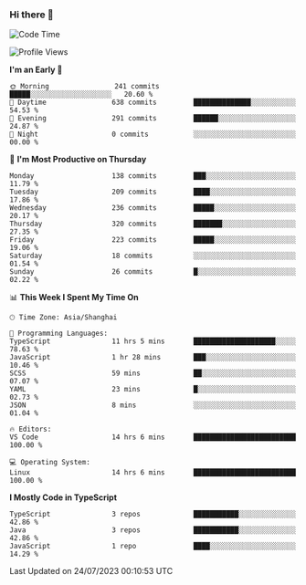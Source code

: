 ### Hi there 👋

<!--
**waynelwz/waynelwz** is a ✨ _special_ ✨ repository because its `README.md` (this file) appears on your GitHub profile.

Here are some ideas to get you started:

- 🔭 I’m currently working on ...
- 🌱 I’m currently learning ...
- 👯 I’m looking to collaborate on ...
- 🤔 I’m looking for help with ...
- 💬 Ask me about ...
- 📫 How to reach me: ...
- 😄 Pronouns: ...
- ⚡ Fun fact: ...
-->

<!--START_SECTION:waka-->
![Code Time](http://img.shields.io/badge/Code%20Time-1%2C667%20hrs%2041%20mins-blue)

![Profile Views](http://img.shields.io/badge/Profile%20Views-0-blue)

**I'm an Early 🐤** 

```text
🌞 Morning                241 commits         █████░░░░░░░░░░░░░░░░░░░░   20.60 % 
🌆 Daytime                638 commits         ██████████████░░░░░░░░░░░   54.53 % 
🌃 Evening                291 commits         ██████░░░░░░░░░░░░░░░░░░░   24.87 % 
🌙 Night                  0 commits           ░░░░░░░░░░░░░░░░░░░░░░░░░   00.00 % 
```
📅 **I'm Most Productive on Thursday** 

```text
Monday                   138 commits         ███░░░░░░░░░░░░░░░░░░░░░░   11.79 % 
Tuesday                  209 commits         ████░░░░░░░░░░░░░░░░░░░░░   17.86 % 
Wednesday                236 commits         █████░░░░░░░░░░░░░░░░░░░░   20.17 % 
Thursday                 320 commits         ███████░░░░░░░░░░░░░░░░░░   27.35 % 
Friday                   223 commits         █████░░░░░░░░░░░░░░░░░░░░   19.06 % 
Saturday                 18 commits          ░░░░░░░░░░░░░░░░░░░░░░░░░   01.54 % 
Sunday                   26 commits          █░░░░░░░░░░░░░░░░░░░░░░░░   02.22 % 
```


📊 **This Week I Spent My Time On** 

```text
🕑︎ Time Zone: Asia/Shanghai

💬 Programming Languages: 
TypeScript               11 hrs 5 mins       ████████████████████░░░░░   78.63 % 
JavaScript               1 hr 28 mins        ███░░░░░░░░░░░░░░░░░░░░░░   10.46 % 
SCSS                     59 mins             ██░░░░░░░░░░░░░░░░░░░░░░░   07.07 % 
YAML                     23 mins             █░░░░░░░░░░░░░░░░░░░░░░░░   02.73 % 
JSON                     8 mins              ░░░░░░░░░░░░░░░░░░░░░░░░░   01.04 % 

🔥 Editors: 
VS Code                  14 hrs 6 mins       █████████████████████████   100.00 % 

💻 Operating System: 
Linux                    14 hrs 6 mins       █████████████████████████   100.00 % 
```

**I Mostly Code in TypeScript** 

```text
TypeScript               3 repos             ███████████░░░░░░░░░░░░░░   42.86 % 
Java                     3 repos             ███████████░░░░░░░░░░░░░░   42.86 % 
JavaScript               1 repo              ████░░░░░░░░░░░░░░░░░░░░░   14.29 % 
```




 Last Updated on 24/07/2023 00:10:53 UTC
<!--END_SECTION:waka-->
